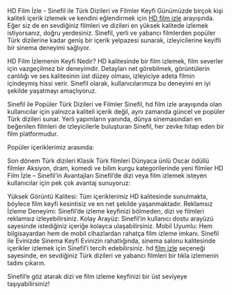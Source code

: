 HD Film İzle - Sinefil ile Türk Dizileri ve Filmler Keyfi
Günümüzde birçok kişi kaliteli içerik izlemek ve kendini eğlendirmek için [HD film izle](https://sinefil.tv) arayışında. Eğer siz de en sevdiğiniz filmleri ve dizileri en yüksek kalitede izlemek istiyorsanız, doğru yerdesiniz. Sinefil, yerli ve yabancı filmlerden popüler Türk dizilerine kadar geniş bir içerik yelpazesi sunarak, izleyicilerine keyifli bir sinema deneyimi sağlıyor.

HD Film İzlemenin Keyfi Nedir?
HD kalitesinde bir film izlemek, film severler için vazgeçilmez bir deneyimdir. Detayları net görebilmek, görüntülerin canlılığı ve ses kalitesinin üst düzey olması, izleyiciye adeta filmin içindeymiş hissi verir. Sinefil olarak, kullanıcılarımıza bu deneyimi en iyi şekilde yaşatmayı amaçlıyoruz.

Sinefil ile Popüler Türk Dizileri ve Filmler
Sinefil, hd film izle arayışında olan kullanıcılar için yalnızca kaliteli içerik değil, aynı zamanda güncel ve popüler Türk dizileri sunar. Yerli yapımların yanında, dünya sinemasından en beğenilen filmleri de izleyicilerle buluşturan Sinefil, her zevke hitap eden bir film platformudur.

Popüler içeriklerimiz arasında:

Son dönem Türk dizileri
Klasik Türk filmleri
Dünyaca ünlü Oscar ödüllü filmler
Aksiyon, dram, komedi ve bilim kurgu kategorilerinde yeni filmler
HD Film İzle – Sinefil’in Avantajları
Sinefil’de dizi veya film izlemek isteyen kullanıcılar için pek çok avantaj sunuyoruz:

Yüksek Görüntü Kalitesi: Tüm içeriklerimiz HD kalitesinde sunulmakta, böylece film keyfi kesintisiz ve en net şekilde yaşanmaktadır.
Reklamsız İzleme Deneyimi: Sinefil’de izleme keyfinizi bölmeden, dizi ve filmleri reklamsız izleyebilirsiniz.
Kolay Arayüz: Sinefil’in kullanıcı dostu arayüzü sayesinde istediğiniz içeriğe kolayca ulaşabilirsiniz.
Mobil Uyumlu: Hem bilgisayardan hem de mobil cihazlardan rahatça film izleme imkanı.
Sinefil ile Evinizde Sinema Keyfi
Evinizin rahatlığında, sinema salonu kalitesinde içerikler izlemek için Sinefil’i tercih edebilirsiniz. hd [film izle](https://sinefil.tv) seçeneği sayesinde, en sevdiğiniz Türk dizileri ve yabancı filmleri bir tıkla izlemenin tadını çıkarın.

Sinefil’e göz atarak dizi ve film izleme keyfinizi bir üst seviyeye taşıyabilirsiniz!
